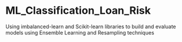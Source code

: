 # ML_Classification_Loan_Risk
Using imbalanced-learn and Scikit-learn libraries to build and evaluate models using Ensemble Learning and Resampling techniques
